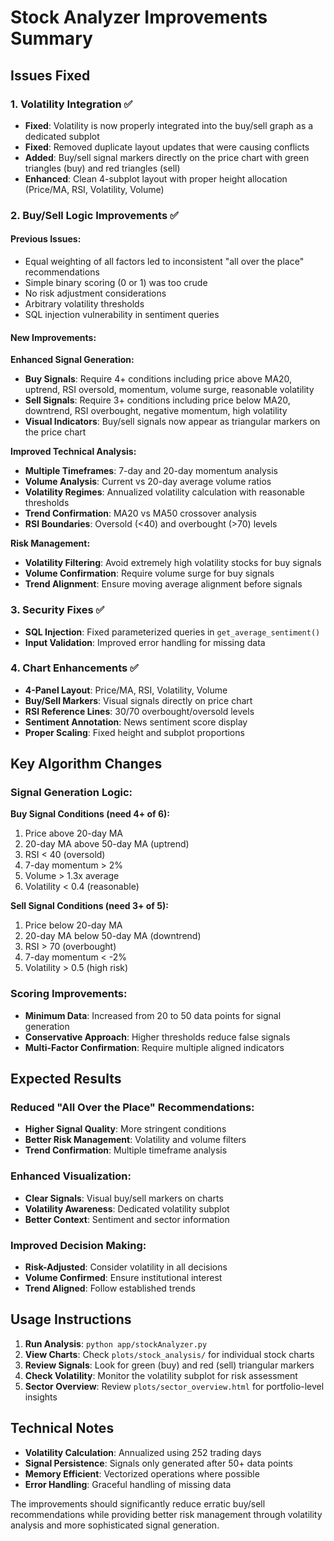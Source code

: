 # Stock Analyzer Improvements Summary

## Issues Fixed

### 1. **Volatility Integration ✅**
- **Fixed**: Volatility is now properly integrated into the buy/sell graph as a dedicated subplot
- **Fixed**: Removed duplicate layout updates that were causing conflicts
- **Added**: Buy/sell signal markers directly on the price chart with green triangles (buy) and red triangles (sell)
- **Enhanced**: Clean 4-subplot layout with proper height allocation (Price/MA, RSI, Volatility, Volume)

### 2. **Buy/Sell Logic Improvements ✅**

#### **Previous Issues:**
- Equal weighting of all factors led to inconsistent "all over the place" recommendations
- Simple binary scoring (0 or 1) was too crude
- No risk adjustment considerations
- Arbitrary volatility thresholds
- SQL injection vulnerability in sentiment queries

#### **New Improvements:**

**Enhanced Signal Generation:**
- **Buy Signals**: Require 4+ conditions including price above MA20, uptrend, RSI oversold, momentum, volume surge, reasonable volatility
- **Sell Signals**: Require 3+ conditions including price below MA20, downtrend, RSI overbought, negative momentum, high volatility
- **Visual Indicators**: Buy/sell signals now appear as triangular markers on the price chart

**Improved Technical Analysis:**
- **Multiple Timeframes**: 7-day and 20-day momentum analysis
- **Volume Analysis**: Current vs 20-day average volume ratios
- **Volatility Regimes**: Annualized volatility calculation with reasonable thresholds
- **Trend Confirmation**: MA20 vs MA50 crossover analysis
- **RSI Boundaries**: Oversold (<40) and overbought (>70) levels

**Risk Management:**
- **Volatility Filtering**: Avoid extremely high volatility stocks for buy signals
- **Volume Confirmation**: Require volume surge for buy signals
- **Trend Alignment**: Ensure moving average alignment before signals

### 3. **Security Fixes ✅**
- **SQL Injection**: Fixed parameterized queries in `get_average_sentiment()`
- **Input Validation**: Improved error handling for missing data

### 4. **Chart Enhancements ✅**
- **4-Panel Layout**: Price/MA, RSI, Volatility, Volume
- **Buy/Sell Markers**: Visual signals directly on price chart
- **RSI Reference Lines**: 30/70 overbought/oversold levels
- **Sentiment Annotation**: News sentiment score display
- **Proper Scaling**: Fixed height and subplot proportions

## Key Algorithm Changes

### **Signal Generation Logic:**

**Buy Signal Conditions (need 4+ of 6):**
1. Price above 20-day MA
2. 20-day MA above 50-day MA (uptrend)
3. RSI < 40 (oversold)
4. 7-day momentum > 2%
5. Volume > 1.3x average
6. Volatility < 0.4 (reasonable)

**Sell Signal Conditions (need 3+ of 5):**
1. Price below 20-day MA
2. 20-day MA below 50-day MA (downtrend)
3. RSI > 70 (overbought)
4. 7-day momentum < -2%
5. Volatility > 0.5 (high risk)

### **Scoring Improvements:**
- **Minimum Data**: Increased from 20 to 50 data points for signal generation
- **Conservative Approach**: Higher thresholds reduce false signals
- **Multi-Factor Confirmation**: Require multiple aligned indicators

## Expected Results

### **Reduced "All Over the Place" Recommendations:**
- **Higher Signal Quality**: More stringent conditions
- **Better Risk Management**: Volatility and volume filters
- **Trend Confirmation**: Multiple timeframe analysis

### **Enhanced Visualization:**
- **Clear Signals**: Visual buy/sell markers on charts
- **Volatility Awareness**: Dedicated volatility subplot
- **Better Context**: Sentiment and sector information

### **Improved Decision Making:**
- **Risk-Adjusted**: Consider volatility in all decisions
- **Volume Confirmed**: Ensure institutional interest
- **Trend Aligned**: Follow established trends

## Usage Instructions

1. **Run Analysis**: `python app/stockAnalyzer.py`
2. **View Charts**: Check `plots/stock_analysis/` for individual stock charts
3. **Review Signals**: Look for green (buy) and red (sell) triangular markers
4. **Check Volatility**: Monitor the volatility subplot for risk assessment
5. **Sector Overview**: Review `plots/sector_overview.html` for portfolio-level insights

## Technical Notes

- **Volatility Calculation**: Annualized using 252 trading days
- **Signal Persistence**: Signals only generated after 50+ data points
- **Memory Efficient**: Vectorized operations where possible
- **Error Handling**: Graceful handling of missing data

The improvements should significantly reduce erratic buy/sell recommendations while providing better risk management through volatility analysis and more sophisticated signal generation.
